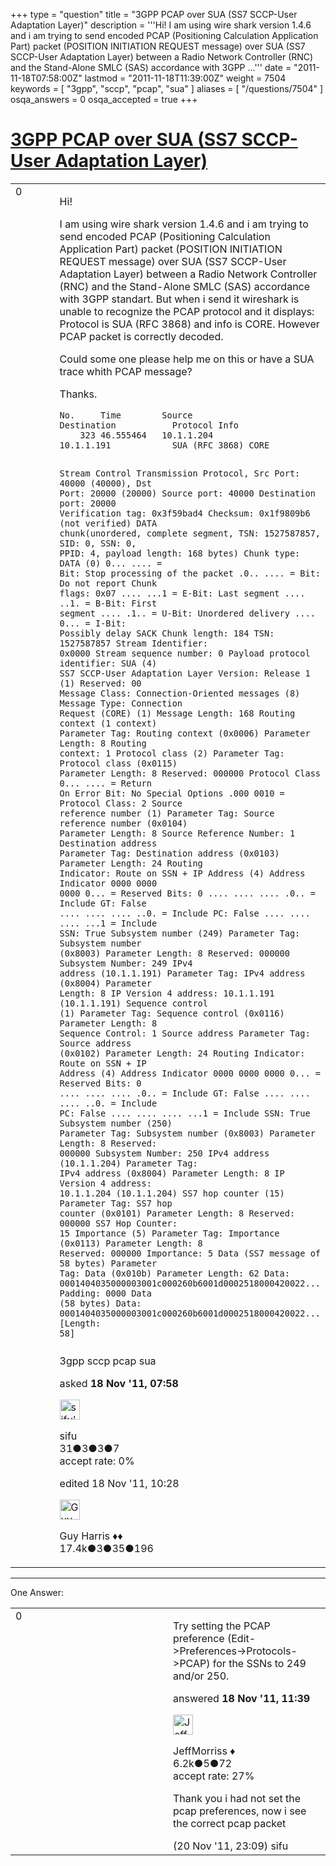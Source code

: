 +++
type = "question"
title = "3GPP PCAP over SUA (SS7 SCCP-User Adaptation Layer)"
description = '''Hi! I am using wire shark version 1.4.6 and i am trying to send encoded PCAP (Positioning Calculation Application Part) packet (POSITION INITIATION REQUEST message) over SUA (SS7 SCCP-User Adaptation Layer) between a Radio Network Controller (RNC) and the Stand-Alone SMLC (SAS) accordance with 3GPP ...'''
date = "2011-11-18T07:58:00Z"
lastmod = "2011-11-18T11:39:00Z"
weight = 7504
keywords = [ "3gpp", "sccp", "pcap", "sua" ]
aliases = [ "/questions/7504" ]
osqa_answers = 0
osqa_accepted = true
+++

<div class="headNormal">

# [3GPP PCAP over SUA (SS7 SCCP-User Adaptation Layer)](/questions/7504/3gpp-pcap-over-sua-ss7-sccp-user-adaptation-layer)

</div>

<div id="main-body">

<div id="askform">

<table id="question-table" style="width:100%;"><colgroup><col style="width: 50%" /><col style="width: 50%" /></colgroup><tbody><tr class="odd"><td style="width: 30px; vertical-align: top"><div class="vote-buttons"><div id="post-7504-score" class="post-score" title="current number of votes">0</div><div id="favorite-count" class="favorite-count"></div></div></td><td><div id="item-right"><div class="question-body"><p>Hi!</p><p>I am using wire shark version 1.4.6 and i am trying to send encoded PCAP (Positioning Calculation Application Part) packet (POSITION INITIATION REQUEST message) over SUA (SS7 SCCP-User Adaptation Layer) between a Radio Network Controller (RNC) and the Stand-Alone SMLC (SAS) accordance with 3GPP standart. But when i send it wireshark is unable to recognize the PCAP protocol and it displays: Protocol is SUA (RFC 3868) and info is CORE. However PCAP packet is correctly decoded.</p><p>Could some one please help me on this or have a SUA trace whith PCAP message?</p><p>Thanks.</p><pre><code>No.     Time        Source                Destination           Protocol Info
    323 46.555464   10.1.1.204            10.1.1.191            SUA (RFC 3868) CORE

Stream Control Transmission Protocol, Src Port: 40000 (40000), Dst Port: 20000 (20000)
    Source port: 40000
    Destination port: 20000
    Verification tag: 0x3f59bad4
    Checksum: 0x1f9809b6 (not verified)
    DATA chunk(unordered, complete segment, TSN: 1527587857, SID: 0, SSN: 0, PPID: 4, payload length: 168 bytes)
        Chunk type: DATA (0)
            0... .... = Bit: Stop processing of the packet
            .0.. .... = Bit: Do not report
        Chunk flags: 0x07
            .... ...1 = E-Bit: Last segment
            .... ..1. = B-Bit: First segment
            .... .1.. = U-Bit: Unordered delivery
            .... 0... = I-Bit: Possibly delay SACK
        Chunk length: 184
        TSN: 1527587857
        Stream Identifier: 0x0000
        Stream sequence number: 0
        Payload protocol identifier: SUA (4)
SS7 SCCP-User Adaptation Layer
    Version: Release 1 (1)
    Reserved: 00
    Message Class: Connection-Oriented messages (8)
    Message Type: Connection Request (CORE) (1)
    Message Length: 168
    Routing context (1 context)
        Parameter Tag: Routing context (0x0006)
        Parameter Length: 8
        Routing context: 1
    Protocol class (2)
        Parameter Tag: Protocol class (0x0115)
        Parameter Length: 8
        Reserved: 000000
        Protocol Class
            0... .... = Return On Error Bit: No Special Options
            .000 0010 = Protocol Class: 2
    Source reference number (1)
        Parameter Tag: Source reference number (0x0104)
        Parameter Length: 8
        Source Reference Number: 1
    Destination address
        Parameter Tag: Destination address (0x0103)
        Parameter Length: 24
        Routing Indicator: Route on SSN + IP Address (4)
        Address Indicator
            0000 0000 0000 0... = Reserved Bits: 0
            .... .... .... .0.. = Include GT: False
            .... .... .... ..0. = Include PC: False
            .... .... .... ...1 = Include SSN: True
        Subsystem number (249)
            Parameter Tag: Subsystem number (0x8003)
            Parameter Length: 8
            Reserved: 000000
            Subsystem Number: 249
        IPv4 address (10.1.1.191)
            Parameter Tag: IPv4 address (0x8004)
            Parameter Length: 8
            IP Version 4 address: 10.1.1.191 (10.1.1.191)
    Sequence control (1)
        Parameter Tag: Sequence control (0x0116)
        Parameter Length: 8
        Sequence Control: 1
    Source address
        Parameter Tag: Source address (0x0102)
        Parameter Length: 24
        Routing Indicator: Route on SSN + IP Address (4)
        Address Indicator
            0000 0000 0000 0... = Reserved Bits: 0
            .... .... .... .0.. = Include GT: False
            .... .... .... ..0. = Include PC: False
            .... .... .... ...1 = Include SSN: True
        Subsystem number (250)
            Parameter Tag: Subsystem number (0x8003)
            Parameter Length: 8
            Reserved: 000000
            Subsystem Number: 250
        IPv4 address (10.1.1.204)
            Parameter Tag: IPv4 address (0x8004)
            Parameter Length: 8
            IP Version 4 address: 10.1.1.204 (10.1.1.204)
    SS7 hop counter (15)
        Parameter Tag: SS7 hop counter (0x0101)
        Parameter Length: 8
        Reserved: 000000
        SS7 Hop Counter: 15
    Importance (5)
        Parameter Tag: Importance (0x0113)
        Parameter Length: 8
        Reserved: 000000
        Importance: 5
    Data (SS7 message of 58 bytes)
        Parameter Tag: Data (0x010b)
        Parameter Length: 62
        Data: 0001404035000003001c000260b6001d0002518000420022...
        Padding: 0000
Data (58 bytes)
    Data: 0001404035000003001c000260b6001d0002518000420022...
    [Length: 58]</code></pre></div><div id="question-tags" class="tags-container tags">3gpp sccp pcap sua</div><div id="question-controls" class="post-controls"></div><div class="post-update-info-container"><div class="post-update-info post-update-info-user"><p>asked <strong>18 Nov '11, 07:58</strong></p><img src="https://secure.gravatar.com/avatar/b45f93fdfa837f36334066e28cd7334c?s=32&amp;d=identicon&amp;r=g" class="gravatar" width="32" height="32" alt="sifu&#39;s gravatar image" /><p>sifu<br />
<span class="score" title="31 reputation points">31</span><span title="3 badges"><span class="badge1">●</span><span class="badgecount">3</span></span><span title="3 badges"><span class="silver">●</span><span class="badgecount">3</span></span><span title="7 badges"><span class="bronze">●</span><span class="badgecount">7</span></span><br />
<span class="accept_rate" title="Rate of the user&#39;s accepted answers">accept rate:</span> <span title="sifu has no accepted answers">0%</span></p></div><div class="post-update-info post-update-info-edited"><p>edited 18 Nov '11, 10:28</p><img src="https://secure.gravatar.com/avatar/f93de7000747ab5efb5acd3034b2ebd7?s=32&amp;d=identicon&amp;r=g" class="gravatar" width="32" height="32" alt="Guy%20Harris&#39;s gravatar image" /><p>Guy Harris ♦♦<br />
<span class="score" title="17443 reputation points"><span>17.4k</span></span><span title="3 badges"><span class="badge1">●</span><span class="badgecount">3</span></span><span title="35 badges"><span class="silver">●</span><span class="badgecount">35</span></span><span title="196 badges"><span class="bronze">●</span><span class="badgecount">196</span></span></p></div></div><div id="comments-container-7504" class="comments-container"></div><div id="comment-tools-7504" class="comment-tools"></div><div class="clear"></div><div id="comment-7504-form-container" class="comment-form-container"></div><div class="clear"></div></div></td></tr></tbody></table>

------------------------------------------------------------------------

<div class="tabBar">

<span id="sort-top"></span>

<div class="headQuestions">

One Answer:

</div>

</div>

<span id="7509"></span>

<div id="answer-container-7509" class="answer accepted-answer">

<table style="width:100%;"><colgroup><col style="width: 50%" /><col style="width: 50%" /></colgroup><tbody><tr class="odd"><td style="width: 30px; vertical-align: top"><div class="vote-buttons"><div id="post-7509-score" class="post-score" title="current number of votes">0</div></div></td><td><div class="item-right"><div class="answer-body"><p>Try setting the PCAP preference (Edit-&gt;Preferences-&gt;Protocols-&gt;PCAP) for the SSNs to 249 and/or 250.</p></div><div class="answer-controls post-controls"></div><div class="post-update-info-container"><div class="post-update-info post-update-info-user"><p>answered <strong>18 Nov '11, 11:39</strong></p><img src="https://secure.gravatar.com/avatar/e0564001bb7deb960d5d9d9c1e0ba074?s=32&amp;d=identicon&amp;r=g" class="gravatar" width="32" height="32" alt="JeffMorriss&#39;s gravatar image" /><p>JeffMorriss ♦<br />
<span class="score" title="6219 reputation points"><span>6.2k</span></span><span title="5 badges"><span class="silver">●</span><span class="badgecount">5</span></span><span title="72 badges"><span class="bronze">●</span><span class="badgecount">72</span></span><br />
<span class="accept_rate" title="Rate of the user&#39;s accepted answers">accept rate:</span> <span title="JeffMorriss has 103 accepted answers">27%</span></p></div></div><div id="comments-container-7509" class="comments-container"><span id="7524"></span><div id="comment-7524" class="comment"><div id="post-7524-score" class="comment-score"></div><div class="comment-text"><p>Thank you i had not set the pcap preferences, now i see the correct pcap packet</p></div><div id="comment-7524-info" class="comment-info"><span class="comment-age">(20 Nov '11, 23:09)</span> sifu</div></div></div><div id="comment-tools-7509" class="comment-tools"></div><div class="clear"></div><div id="comment-7509-form-container" class="comment-form-container"></div><div class="clear"></div></div></td></tr></tbody></table>

</div>

<div class="paginator-container-left">

</div>

</div>

</div>

